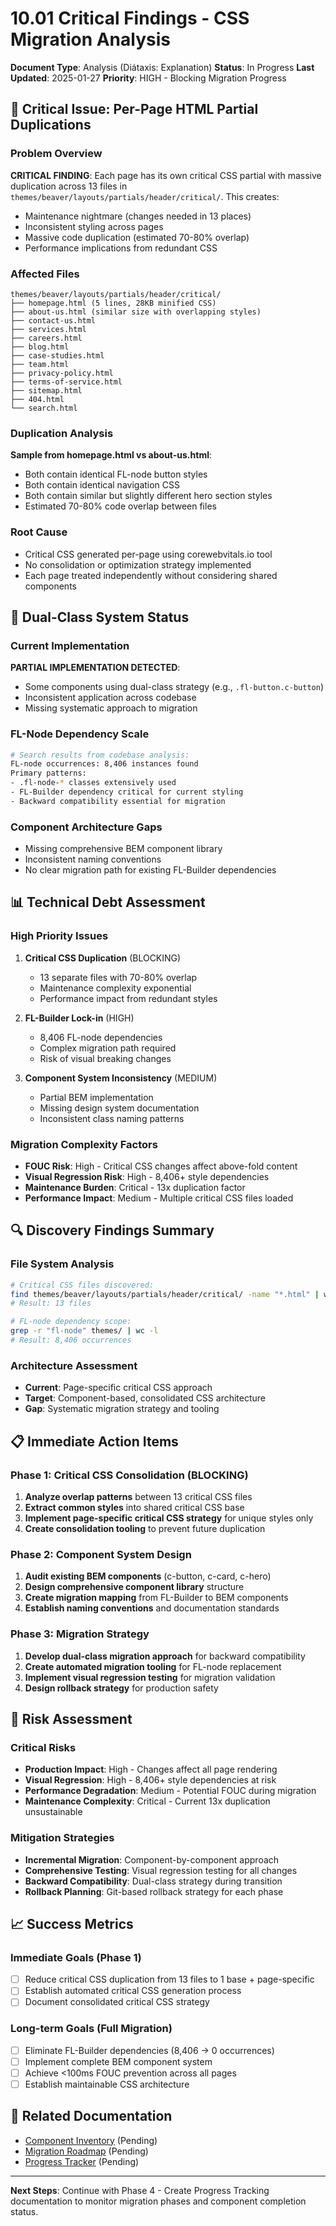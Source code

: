# 10.01 Critical Findings - CSS Migration Analysis

**Document Type**: Analysis (Diátaxis: Explanation)
**Status**: In Progress
**Last Updated**: 2025-01-27
**Priority**: HIGH - Blocking Migration Progress

## 🚨 Critical Issue: Per-Page HTML Partial Duplications

### Problem Overview
**CRITICAL FINDING**: Each page has its own critical CSS partial with massive duplication across 13 files in `themes/beaver/layouts/partials/header/critical/`. This creates:
- Maintenance nightmare (changes needed in 13 places)
- Inconsistent styling across pages
- Massive code duplication (estimated 70-80% overlap)
- Performance implications from redundant CSS

### Affected Files
```
themes/beaver/layouts/partials/header/critical/
├── homepage.html (5 lines, 28KB minified CSS)
├── about-us.html (similar size with overlapping styles)
├── contact-us.html
├── services.html
├── careers.html
├── blog.html
├── case-studies.html
├── team.html
├── privacy-policy.html
├── terms-of-service.html
├── sitemap.html
├── 404.html
└── search.html
```

### Duplication Analysis
**Sample from homepage.html vs about-us.html**:
- Both contain identical FL-node button styles
- Both contain identical navigation CSS
- Both contain similar but slightly different hero section styles
- Estimated 70-80% code overlap between files

### Root Cause
- Critical CSS generated per-page using corewebvitals.io tool
- No consolidation or optimization strategy implemented
- Each page treated independently without considering shared components

## 🎯 Dual-Class System Status

### Current Implementation
**PARTIAL IMPLEMENTATION DETECTED**:
- Some components using dual-class strategy (e.g., `.fl-button.c-button`)
- Inconsistent application across codebase
- Missing systematic approach to migration

### FL-Node Dependency Scale
```bash
# Search results from codebase analysis:
FL-node occurrences: 8,406 instances found
Primary patterns:
- .fl-node-* classes extensively used
- FL-Builder dependency critical for current styling
- Backward compatibility essential for migration
```

### Component Architecture Gaps
- Missing comprehensive BEM component library
- Inconsistent naming conventions
- No clear migration path for existing FL-Builder dependencies

## 📊 Technical Debt Assessment

### High Priority Issues
1. **Critical CSS Duplication** (BLOCKING)
   - 13 separate files with 70-80% overlap
   - Maintenance complexity exponential
   - Performance impact from redundant styles

2. **FL-Builder Lock-in** (HIGH)
   - 8,406 FL-node dependencies
   - Complex migration path required
   - Risk of visual breaking changes

3. **Component System Inconsistency** (MEDIUM)
   - Partial BEM implementation
   - Missing design system documentation
   - Inconsistent class naming patterns

### Migration Complexity Factors
- **FOUC Risk**: High - Critical CSS changes affect above-fold content
- **Visual Regression Risk**: High - 8,406+ style dependencies
- **Maintenance Burden**: Critical - 13x duplication factor
- **Performance Impact**: Medium - Multiple critical CSS files loaded

## 🔍 Discovery Findings Summary

### File System Analysis
```bash
# Critical CSS files discovered:
find themes/beaver/layouts/partials/header/critical/ -name "*.html" | wc -l
# Result: 13 files

# FL-node dependency scope:
grep -r "fl-node" themes/ | wc -l
# Result: 8,406 occurrences
```

### Architecture Assessment
- **Current**: Page-specific critical CSS approach
- **Target**: Component-based, consolidated CSS architecture
- **Gap**: Systematic migration strategy and tooling

## 📋 Immediate Action Items

### Phase 1: Critical CSS Consolidation (BLOCKING)
1. **Analyze overlap patterns** between 13 critical CSS files
2. **Extract common styles** into shared critical CSS base
3. **Implement page-specific critical CSS strategy** for unique styles only
4. **Create consolidation tooling** to prevent future duplication

### Phase 2: Component System Design
1. **Audit existing BEM components** (c-button, c-card, c-hero)
2. **Design comprehensive component library** structure
3. **Create migration mapping** from FL-Builder to BEM components
4. **Establish naming conventions** and documentation standards

### Phase 3: Migration Strategy
1. **Develop dual-class migration approach** for backward compatibility
2. **Create automated migration tooling** for FL-node replacement
3. **Implement visual regression testing** for migration validation
4. **Design rollback strategy** for production safety

## 🚧 Risk Assessment

### Critical Risks
- **Production Impact**: High - Changes affect all page rendering
- **Visual Regression**: High - 8,406+ style dependencies at risk
- **Performance Degradation**: Medium - Potential FOUC during migration
- **Maintenance Complexity**: Critical - Current 13x duplication unsustainable

### Mitigation Strategies
- **Incremental Migration**: Component-by-component approach
- **Comprehensive Testing**: Visual regression testing for all changes
- **Backward Compatibility**: Dual-class strategy during transition
- **Rollback Planning**: Git-based rollback strategy for each phase

## 📈 Success Metrics

### Immediate Goals (Phase 1)
- [ ] Reduce critical CSS duplication from 13 files to 1 base + page-specific
- [ ] Establish automated critical CSS generation process
- [ ] Document consolidated critical CSS strategy

### Long-term Goals (Full Migration)
- [ ] Eliminate FL-Builder dependencies (8,406 → 0 occurrences)
- [ ] Implement complete BEM component system
- [ ] Achieve <100ms FOUC prevention across all pages
- [ ] Establish maintainable CSS architecture

## 🔗 Related Documentation
- [Component Inventory](../20-29-components/20.01-component-inventory.md) (Pending)
- [Migration Roadmap](../30-39-documentation/30.02-roadmap.md) (Pending)
- [Progress Tracker](../30-39-documentation/30.01-progress-tracker.md) (Pending)

---
**Next Steps**: Continue with Phase 4 - Create Progress Tracking documentation to monitor migration phases and component completion status.